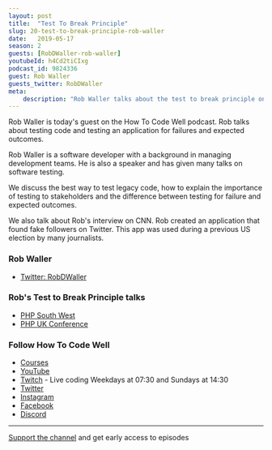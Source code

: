 ```yaml
---
layout: post
title:  "Test To Break Principle"
slug: 20-test-to-break-principle-rob-waller
date:   2019-05-17
season: 2
guests: [RobDWaller-rob-waller]
youtubeId: h4Cd2tiCIxg
podcast_id: 9824336
guest: Rob Waller
guests_twitter: RobDWaller
meta:
    description: "Rob Waller talks about the test to break principle on the How To Code Well podcast"
---
```

Rob Waller is today's guest on the How To Code Well podcast. Rob talks about testing code and testing an application for failures and expected outcomes.

Rob Waller is a software developer with a background in managing development teams. He is also a speaker and has given many talks on software testing.

We discuss the best way to test legacy code, how to explain the importance of testing to stakeholders and the difference between testing for failure and expected outcomes.

We also talk about Rob's interview on CNN. Rob created an application that found fake followers on Twitter. This app was used during a previous US election by many journalists.

### Rob Waller
- [Twitter: RobDWaller](https://twitter.com/RobDWaller) 

### Rob's Test to Break Principle talks
- [PHP South West](https://youtu.be/vRtioaertzU) 
- [PHP UK Conference](https://youtu.be/JDwFyRXbVHQ) 

### Follow How To Code Well
- [Courses](http://howtocodewell.net)
- [YouTube](http://youtube.com/howtocodewell)
- [Twitch](http://twitch.tv/howtocodewell) - Live coding Weekdays at 07:30 and Sundays at 14:30
- [Twitter](https://twitter.com/howtocodewell)
- [Instagram](http://instagram.com/howtocodewell/)
- [Facebook](http://facebook.com/howtocodewell/)
- [Discord](http://howtocodewell.net/discord)

-------------------------------

[Support the channel](https://www.patreon.com/howToCodeWell) and get early access to episodes

